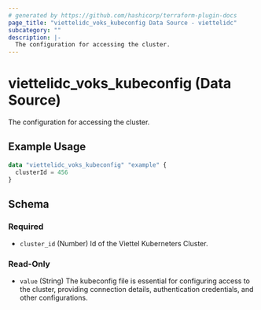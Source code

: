 ```yaml
---
# generated by https://github.com/hashicorp/terraform-plugin-docs
page_title: "viettelidc_voks_kubeconfig Data Source - viettelidc"
subcategory: ""
description: |-
  The configuration for accessing the cluster.
---
```


# viettelidc_voks_kubeconfig (Data Source)

The configuration for accessing the cluster.

## Example Usage

```terraform
data "viettelidc_voks_kubeconfig" "example" {
  clusterId = 456
}
```

<!-- schema generated by tfplugindocs -->
## Schema

### Required

- `cluster_id` (Number) Id of the Viettel Kuberneters Cluster.

### Read-Only

- `value` (String) The kubeconfig file is essential for configuring access to the cluster, providing connection details, authentication credentials, and other configurations.
